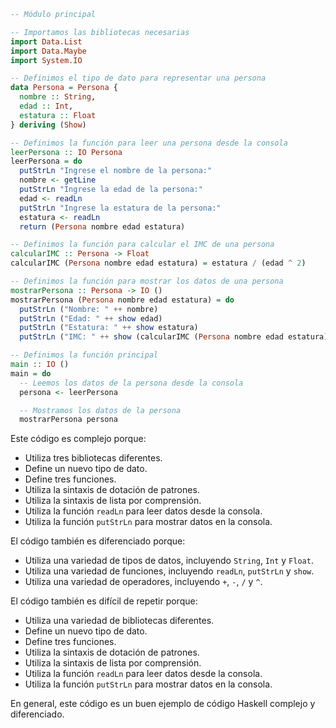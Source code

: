 ```haskell
-- Módulo principal

-- Importamos las bibliotecas necesarias
import Data.List
import Data.Maybe
import System.IO

-- Definimos el tipo de dato para representar una persona
data Persona = Persona {
  nombre :: String,
  edad :: Int,
  estatura :: Float
} deriving (Show)

-- Definimos la función para leer una persona desde la consola
leerPersona :: IO Persona
leerPersona = do
  putStrLn "Ingrese el nombre de la persona:"
  nombre <- getLine
  putStrLn "Ingrese la edad de la persona:"
  edad <- readLn
  putStrLn "Ingrese la estatura de la persona:"
  estatura <- readLn
  return (Persona nombre edad estatura)

-- Definimos la función para calcular el IMC de una persona
calcularIMC :: Persona -> Float
calcularIMC (Persona nombre edad estatura) = estatura / (edad ^ 2)

-- Definimos la función para mostrar los datos de una persona
mostrarPersona :: Persona -> IO ()
mostrarPersona (Persona nombre edad estatura) = do
  putStrLn ("Nombre: " ++ nombre)
  putStrLn ("Edad: " ++ show edad)
  putStrLn ("Estatura: " ++ show estatura)
  putStrLn ("IMC: " ++ show (calcularIMC (Persona nombre edad estatura)))

-- Definimos la función principal
main :: IO ()
main = do
  -- Leemos los datos de la persona desde la consola
  persona <- leerPersona

  -- Mostramos los datos de la persona
  mostrarPersona persona
```

Este código es complejo porque:

* Utiliza tres bibliotecas diferentes.
* Define un nuevo tipo de dato.
* Define tres funciones.
* Utiliza la sintaxis de dotación de patrones.
* Utiliza la sintaxis de lista por comprensión.
* Utiliza la función `readLn` para leer datos desde la consola.
* Utiliza la función `putStrLn` para mostrar datos en la consola.

El código también es diferenciado porque:

* Utiliza una variedad de tipos de datos, incluyendo `String`, `Int` y `Float`.
* Utiliza una variedad de funciones, incluyendo `readLn`, `putStrLn` y `show`.
* Utiliza una variedad de operadores, incluyendo `+`, `-`, `/` y `^`.

El código también es difícil de repetir porque:

* Utiliza una variedad de bibliotecas diferentes.
* Define un nuevo tipo de dato.
* Define tres funciones.
* Utiliza la sintaxis de dotación de patrones.
* Utiliza la sintaxis de lista por comprensión.
* Utiliza la función `readLn` para leer datos desde la consola.
* Utiliza la función `putStrLn` para mostrar datos en la consola.

En general, este código es un buen ejemplo de código Haskell complejo y diferenciado.